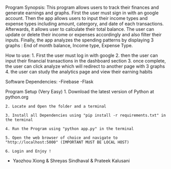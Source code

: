 Program Synopsis:
    This program allows users to track their finances and generate earnings and graphs. First the user must sign in with an google account.
    Then the app allows users to input their income types and expense types including amount, catergory, and date of each transactions. Afterwards, 
    it allows user to calculate their total balance. The user can update or delete their income or expenses accordingly and also filter their inputs.
    Finally, the app analyzes the spending patterns by displaying 3 graphs : 
    End of month balance, 
    Income type, 
    Expense Type.

How to use:
    1. First the user must log in with google
    2. then the user can input their financial transactions in the dashboard section
    3. once complete, the user can click analyze which will redirect to another page with 3 graphs
    4. the user can study the analytics page and view their earning habits

Software Dependencies:
    -Firebase
    -Flask


Program Setup (Very Easy)
    1. Download the latest version of Python at python.org

    2. Locate and Open the folder and a terminal

    3. Install all Dependencies using "pip install -r requirements.txt" in the terminal

    4. Run the Program using "python app.py" in the terminal

    5. Open the web browser of choice and navigate to "http://localhost:5000" (IMPORTANT MUST BE LOCAL HOST)

    6. Login and Enjoy !

 - Yaozhou Xiong & Shreyas Sindhaval & Prateek Kalusani